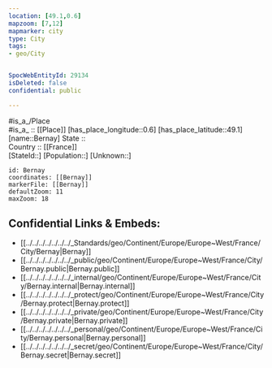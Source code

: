 ```yaml
---
location: [49.1,0.6] 
mapzoom: [7,12] 
mapmarker: city 
type: City
tags:
- geo/City


SpocWebEntityId: 29134
isDeleted: false
confidential: public

---
```

#is_a_/Place  
#is_a_ :: [[Place]] 
[has_place_longitude::0.6] 
[has_place_latitude::49.1] 
[name::Bernay] 
State ::  
Country :: [[France]]  
[StateId::] 
[Population::] 
[Unknown::] 


```leaflet
id: Bernay
coordinates: [[Bernay]] 
markerFile: [[Bernay]] 
defaultZoom: 11 
maxZoom: 18
```


## Confidential Links & Embeds: 
- [[../../../../../../../_Standards/geo/Continent/Europe/Europe~West/France/City/Bernay|Bernay]] 
- [[../../../../../../../_public/geo/Continent/Europe/Europe~West/France/City/Bernay.public|Bernay.public]] 
- [[../../../../../../../_internal/geo/Continent/Europe/Europe~West/France/City/Bernay.internal|Bernay.internal]] 
- [[../../../../../../../_protect/geo/Continent/Europe/Europe~West/France/City/Bernay.protect|Bernay.protect]] 
- [[../../../../../../../_private/geo/Continent/Europe/Europe~West/France/City/Bernay.private|Bernay.private]] 
- [[../../../../../../../_personal/geo/Continent/Europe/Europe~West/France/City/Bernay.personal|Bernay.personal]] 
- [[../../../../../../../_secret/geo/Continent/Europe/Europe~West/France/City/Bernay.secret|Bernay.secret]] 
